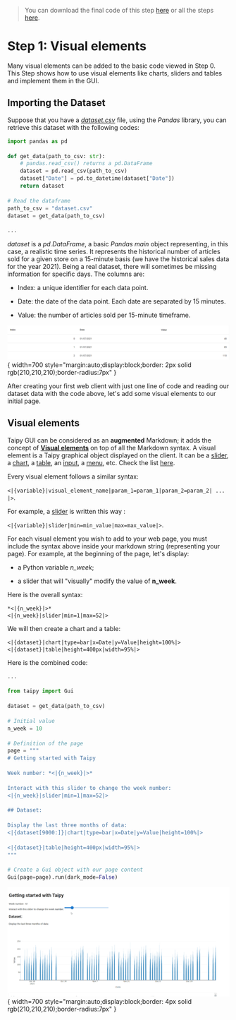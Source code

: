 > You can download the final code of this step [here](../src/step_01.py) or all the steps [here](https://github.com/Avaiga/taipy-getting-started/tree/develop/src).

# Step 1: Visual elements

Many visual elements can be added to the basic code viewed in Step 0. This Step shows how to use visual elements 
like charts, sliders and tables and implement them in the GUI.

## Importing the Dataset

Suppose that you have a [*dataset.csv*](dataset.csv) file, using the *Pandas* library, you can retrieve this dataset 
with the following codes:

```python
import pandas as pd

def get_data(path_to_csv: str):
    # pandas.read_csv() returns a pd.DataFrame
    dataset = pd.read_csv(path_to_csv)
    dataset["Date"] = pd.to_datetime(dataset["Date"])
    return dataset

# Read the dataframe
path_to_csv = "dataset.csv"
dataset = get_data(path_to_csv)

...
```

_dataset_ is a *pd.DataFrame*, a basic *Pandas main* object representing, in this case, a realistic time series. 
It represents the historical number of articles sold for a given store on a 15-minute basis (we have the historical 
sales data for the year 2021). Being a real dataset, there will sometimes be missing information for specific days. 
The columns are:

- Index: a unique identifier for each data point.

- Date: the date of the data point. Each date are separated by 15 minutes.

- Value: the number of articles sold per 15-minute timeframe.

![Table](table.png){ width=700 style="margin:auto;display:block;border: 2px solid rgb(210,210,210);border-radius:7px" }

After creating your first web client with just one line of code and reading our dataset data with the code above, 
let's add some  visual elements to our initial page.

## Visual elements

Taipy GUI can be considered as an **augmented** Markdown; it adds the concept of 
**[Visual elements](https://docs.taipy.io/manuals/gui/viselements/)** on top of all the Markdown syntax. A visual 
element is a Taipy graphical object displayed on the client. It can be a 
[slider](https://docs.taipy.io/manuals/gui/viselements/slider/), a 
[chart](https://docs.taipy.io/manuals/gui/viselements/chart/), a 
[table](https://docs.taipy.io/manuals/gui/viselements/table/), an 
[input](https://docs.taipy.io/manuals/gui/viselements/input/), a 
[menu](https://docs.taipy.io/manuals/gui/viselements/menu/), etc. Check the list 
[here](https://docs.taipy.io/manuals/gui/controls/).

Every visual element follows a similar syntax:

`<|{variable}|visual_element_name|param_1=param_1|param_2=param_2| ... |>`.

For example, a [slider](https://docs.taipy.io/manuals/gui/viselements/slider/) is written this way :

`<|{variable}|slider|min=min_value|max=max_value|>`.

For each visual element you wish to add to your web page, you must include the syntax above inside your markdown 
string (representing your page). For example, at the beginning of the page, let's display:

- a Python variable *n_week*;

- a slider that will "visually" modify the value of __n_week__.

Here is the overall syntax:

```
*<|{n_week}|>*
<|{n_week}|slider|min=1|max=52|>
```

We will then create a chart and a table:

```
<|{dataset}|chart|type=bar|x=Date|y=Value|height=100%|>
<|{dataset}|table|height=400px|width=95%|>
```

Here is the combined code:

```python
...

from taipy import Gui

dataset = get_data(path_to_csv)

# Initial value
n_week = 10

# Definition of the page
page = """
# Getting started with Taipy

Week number: *<|{n_week}|>*

Interact with this slider to change the week number:
<|{n_week}|slider|min=1|max=52|>

## Dataset:

Display the last three months of data:
<|{dataset[9000:]}|chart|type=bar|x=Date|y=Value|height=100%|>

<|{dataset}|table|height=400px|width=95%|>
"""

# Create a Gui object with our page content
Gui(page=page).run(dark_mode=False)
```

![Visual Elements](result.gif){ width=700 style="margin:auto;display:block;border: 4px solid rgb(210,210,210);border-radius:7px" }
